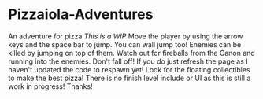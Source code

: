 # Pizzaiola-Adventures
An adventure for pizza
*This is a WIP*
Move the player by using the arrow keys and the space bar to jump. You can wall jump too!
Enemies can be killed by jumping on top of them.
Watch out for fireballs from the Canon and running into the enemies.
Don't fall off! If you do just refresh the page as I haven't updated the code to respawn yet!
Look for the floating collectibles to make the best pizza!
There is no finish level include or UI as this is still a work in progress!
Thanks!
